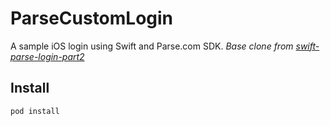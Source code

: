 # ParseCustomLogin
A sample iOS login using Swift and Parse.com SDK. *Base clone from [swift-parse-login-part2](https://github.com/mattgoldspink/swift-parse-login-part2)*

## Install
`pod install`
